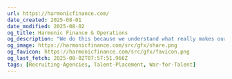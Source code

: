 ```yaml
---
url: https://harmonicfinance.com/
date_created: 2025-08-01
date_modified: 2025-08-02
og_title: Harmonic Finance & Operations
og_description: "We do this because we understand what really makes our recruitment business great: our fantastic candidates."
og_image: https://harmonicfinance.com/src/gfx/share.png
og_favicon: https://harmonicfinance.com/src/gfx/favicon.png
og_last_fetch: 2025-08-02T07:57:51.966Z
tags: [Recruiting-Agencies, Talent-Placement, War-for-Talent]
---
```

